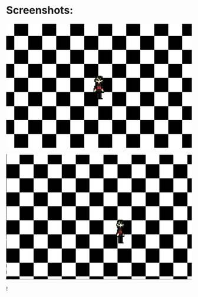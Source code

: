 # Screenshots:


![Image alt](https://github.com/Faynot/simple-player-and-animationGODOT3/blob/main/screen1.png)


![Image alt](https://github.com/Faynot/simple-player-and-animationGODOT3/blob/main/screen2.png)

!
